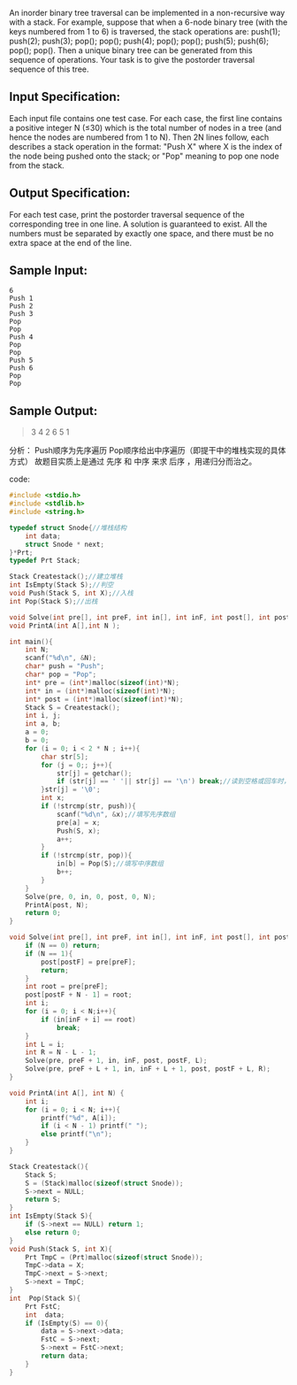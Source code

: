 An inorder binary tree traversal can be implemented in a non-recursive way with a stack. 
For example, suppose that when a 6-node binary tree (with the keys numbered from 1 to 6) is traversed, the stack operations are:
push(1); push(2); push(3); pop(); pop(); push(4); pop(); pop(); push(5); push(6); pop(); pop(). 
Then a unique binary tree can be generated from this sequence of operations. 
Your task is to give the postorder traversal sequence of this tree.

## Input Specification:
Each input file contains one test case. For each case, the first line contains a positive integer N (≤30) which is the total number of nodes in a tree (and hence the nodes are numbered from 1 to N).
Then 2N lines follow, each describes a stack operation in the format:
"Push X" where X is the index of the node being pushed onto the stack; or "Pop" meaning to pop one node from the stack.
## Output Specification:
For each test case, print the postorder traversal sequence of the corresponding tree in one line. A solution is guaranteed to exist.
All the numbers must be separated by exactly one space, and there must be no extra space at the end of the line.

## Sample Input:
```
6
Push 1
Push 2
Push 3
Pop
Pop
Push 4
Pop
Pop
Push 5
Push 6
Pop
Pop
```
## Sample Output:
>3 4 2 6 5 1

分析：
Push顺序为先序遍历
Pop顺序给出中序遍历（即提干中的堆栈实现的具体方式）
故题目实质上是通过 先序 和 中序 来求 后序 ，用递归分而治之。

code:
```c
#include <stdio.h>
#include <stdlib.h>
#include <string.h>

typedef struct Snode{//堆栈结构
	int data;
	struct Snode * next;
}*Prt;
typedef Prt Stack;

Stack Createstack();//建立堆栈
int IsEmpty(Stack S);//判空
void Push(Stack S, int X);//入栈
int Pop(Stack S);//出栈

void Solve(int pre[], int preF, int in[], int inF, int post[], int postF, int N);
void PrintA(int A[],int N );

int main(){
	int N;
	scanf("%d\n", &N);
	char* push = "Push";
	char* pop = "Pop";
	int* pre = (int*)malloc(sizeof(int)*N);
	int* in = (int*)malloc(sizeof(int)*N);
	int* post = (int*)malloc(sizeof(int)*N);
	Stack S = Createstack();
	int i, j;
	int a, b;
	a = 0;
	b = 0;
	for (i = 0; i < 2 * N ; i++){
		char str[5];
		for (j = 0;; j++){
			str[j] = getchar();
			if (str[j] == ' '|| str[j] == '\n') break;//读到空格或回车时，字符串结束
		}str[j] = '\0';
		int x;
		if (!strcmp(str, push)){
			scanf("%d\n", &x);//填写先序数组
			pre[a] = x;
			Push(S, x);
			a++;
		}
		if (!strcmp(str, pop)){
			in[b] = Pop(S);//填写中序数组
			b++;
		}
	}
	Solve(pre, 0, in, 0, post, 0, N);
	PrintA(post, N);
	return 0;
}

void Solve(int pre[], int preF, int in[], int inF, int post[], int postF, int N){
	if (N == 0) return;
	if (N == 1){
		post[postF] = pre[preF];
		return;
	}
	int root = pre[preF];
	post[postF + N - 1] = root;
	int i;
	for (i = 0; i < N;i++){
		if (in[inF + i] == root)
			break;
	}
	int L = i;
	int R = N - L - 1;
	Solve(pre, preF + 1, in, inF, post, postF, L);
	Solve(pre, preF + L + 1, in, inF + L + 1, post, postF + L, R);
}

void PrintA(int A[], int N) {
	int i;
	for (i = 0; i < N; i++){
		printf("%d", A[i]);
		if (i < N - 1) printf(" ");
		else printf("\n");
	}
}

Stack Createstack(){
	Stack S;
	S = (Stack)malloc(sizeof(struct Snode));
	S->next = NULL;
	return S;
}
int IsEmpty(Stack S){
	if (S->next == NULL) return 1;
	else return 0;
}
void Push(Stack S, int X){
	Prt TmpC = (Prt)malloc(sizeof(struct Snode));
	TmpC->data = X;
	TmpC->next = S->next;
	S->next = TmpC;
}
int  Pop(Stack S){
	Prt FstC;
	int  data;
	if (IsEmpty(S) == 0){
		data = S->next->data;
		FstC = S->next;
		S->next = FstC->next;
		return data;
	}
}
```
